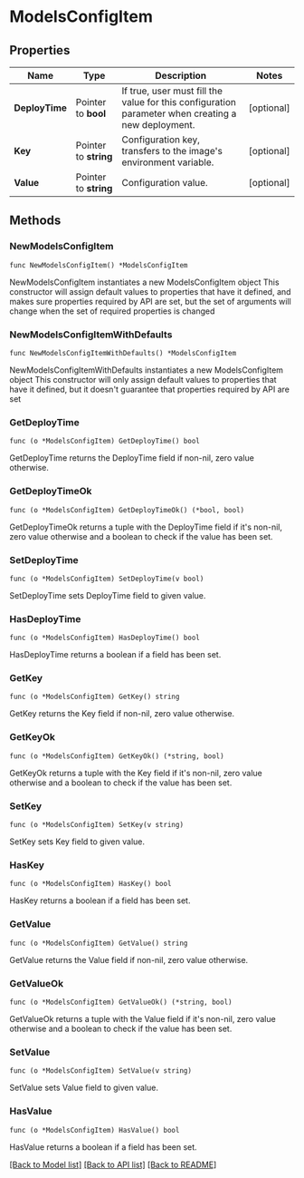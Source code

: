 # ModelsConfigItem

## Properties

Name | Type | Description | Notes
------------ | ------------- | ------------- | -------------
**DeployTime** | Pointer to **bool** | If true, user must fill the value for this configuration parameter when creating a new deployment. | [optional] 
**Key** | Pointer to **string** | Configuration key, transfers to the image&#39;s environment variable. | [optional] 
**Value** | Pointer to **string** | Configuration value. | [optional] 

## Methods

### NewModelsConfigItem

`func NewModelsConfigItem() *ModelsConfigItem`

NewModelsConfigItem instantiates a new ModelsConfigItem object
This constructor will assign default values to properties that have it defined,
and makes sure properties required by API are set, but the set of arguments
will change when the set of required properties is changed

### NewModelsConfigItemWithDefaults

`func NewModelsConfigItemWithDefaults() *ModelsConfigItem`

NewModelsConfigItemWithDefaults instantiates a new ModelsConfigItem object
This constructor will only assign default values to properties that have it defined,
but it doesn't guarantee that properties required by API are set

### GetDeployTime

`func (o *ModelsConfigItem) GetDeployTime() bool`

GetDeployTime returns the DeployTime field if non-nil, zero value otherwise.

### GetDeployTimeOk

`func (o *ModelsConfigItem) GetDeployTimeOk() (*bool, bool)`

GetDeployTimeOk returns a tuple with the DeployTime field if it's non-nil, zero value otherwise
and a boolean to check if the value has been set.

### SetDeployTime

`func (o *ModelsConfigItem) SetDeployTime(v bool)`

SetDeployTime sets DeployTime field to given value.

### HasDeployTime

`func (o *ModelsConfigItem) HasDeployTime() bool`

HasDeployTime returns a boolean if a field has been set.

### GetKey

`func (o *ModelsConfigItem) GetKey() string`

GetKey returns the Key field if non-nil, zero value otherwise.

### GetKeyOk

`func (o *ModelsConfigItem) GetKeyOk() (*string, bool)`

GetKeyOk returns a tuple with the Key field if it's non-nil, zero value otherwise
and a boolean to check if the value has been set.

### SetKey

`func (o *ModelsConfigItem) SetKey(v string)`

SetKey sets Key field to given value.

### HasKey

`func (o *ModelsConfigItem) HasKey() bool`

HasKey returns a boolean if a field has been set.

### GetValue

`func (o *ModelsConfigItem) GetValue() string`

GetValue returns the Value field if non-nil, zero value otherwise.

### GetValueOk

`func (o *ModelsConfigItem) GetValueOk() (*string, bool)`

GetValueOk returns a tuple with the Value field if it's non-nil, zero value otherwise
and a boolean to check if the value has been set.

### SetValue

`func (o *ModelsConfigItem) SetValue(v string)`

SetValue sets Value field to given value.

### HasValue

`func (o *ModelsConfigItem) HasValue() bool`

HasValue returns a boolean if a field has been set.


[[Back to Model list]](../README.md#documentation-for-models) [[Back to API list]](../README.md#documentation-for-api-endpoints) [[Back to README]](../README.md)


